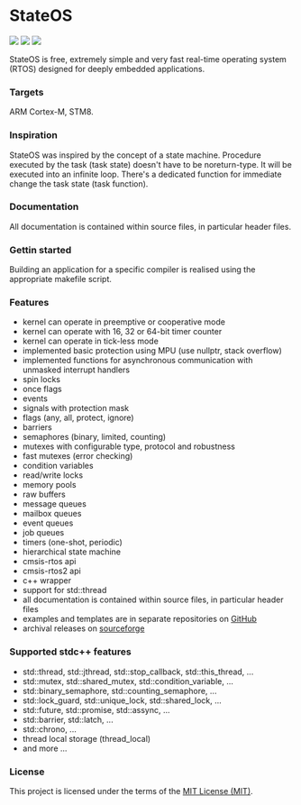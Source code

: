 # StateOS
  [![](https://img.shields.io/github/license/stateos/StateOS.svg?style=flat-square&logo)](https://opensource.org/licenses/MIT)
  [![](https://img.shields.io/github/release/stateos/StateOS.svg?style=flat-square&logo)](https://github.com/stateos/StateOS/releases)
  [![](https://github.com/stateos/StateOS/actions/workflows/test.yml/badge.svg)](https://github.com/stateos/StateOS/actions/workflows/test.yml)

StateOS is free, extremely simple and very fast real-time operating system (RTOS) designed for deeply embedded applications.

### Targets

ARM Cortex-M, STM8.

### Inspiration

StateOS was inspired by the concept of a state machine. Procedure executed by the task (task state) doesn't have to be noreturn-type. It will be executed into an infinite loop. There's a dedicated function for immediate change the task state (task function).

### Documentation

All documentation is contained within source files, in particular header files.

### Gettin started

Building an application for a specific compiler is realised using the appropriate makefile script.

### Features

- kernel can operate in preemptive or cooperative mode
- kernel can operate with 16, 32 or 64-bit timer counter
- kernel can operate in tick-less mode
- implemented basic protection using MPU (use nullptr, stack overflow)
- implemented functions for asynchronous communication with unmasked interrupt handlers
- spin locks
- once flags
- events
- signals with protection mask
- flags (any, all, protect, ignore)
- barriers
- semaphores (binary, limited, counting)
- mutexes with configurable type, protocol and robustness
- fast mutexes (error checking)
- condition variables
- read/write locks
- memory pools
- raw buffers
- message queues
- mailbox queues
- event queues
- job queues
- timers (one-shot, periodic)
- hierarchical state machine
- cmsis-rtos api
- cmsis-rtos2 api
- c++ wrapper
- support for std::thread
- all documentation is contained within source files, in particular header files
- examples and templates are in separate repositories on [GitHub](https://github.com/stateos)
- archival releases on [sourceforge](https://sourceforge.net/projects/stateos)

### Supported stdc++ features

- std::thread, std::jthread, std::stop_callback, std::this_thread, ...
- std::mutex, std::shared_mutex, std::condition_variable, ...
- std::binary_semaphore, std::counting_semaphore, ...
- std::lock_guard, std::unique_lock, std::shared_lock, ...
- std::future, std::promise, std::assync, ...
- std::barrier, std::latch, ...
- std::chrono, ...
- thread local storage (thread_local)
- and more ...

### License

This project is licensed under the terms of the [MIT License (MIT)](https://opensource.org/licenses/MIT).
